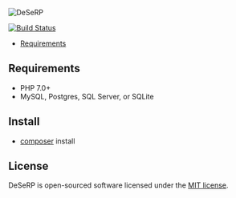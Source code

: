 ![DeSeRP](https://raw.githubusercontent.com/mverarey/dsrp/master/assets/DeSeRP.png)

[![Build Status](https://api.travis-ci.org/mverarey/dsrp.svg?branch=master)](https://api.travis-ci.org/mverarey/dsrp)

- [Requirements](#requirements)

## Requirements

- PHP 7.0+
- MySQL, Postgres, SQL Server, or SQLite

## Install
- [composer](https://getcomposer.org/) install

## License

DeSeRP is open-sourced software licensed under the [MIT license](http://opensource.org/licenses/MIT).
